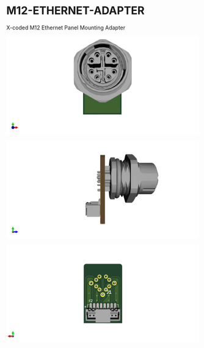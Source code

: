 # M12-ETHERNET-ADAPTER
X-coded M12 Ethernet Panel Mounting Adapter

![alt text](https://github.com/l4es/M12-ETHERNET-ADAPTER/blob/master/doc/M12-ETHERNET-ADAPTER_FRONT.png)

![alt text](https://github.com/l4es/M12-ETHERNET-ADAPTER/blob/master/doc/M12-ETHERNET-ADAPTER_SIDE.png)

![alt text](https://github.com/l4es/M12-ETHERNET-ADAPTER/blob/master/doc/M12-ETHERNET-ADAPTER_BACK.png)

